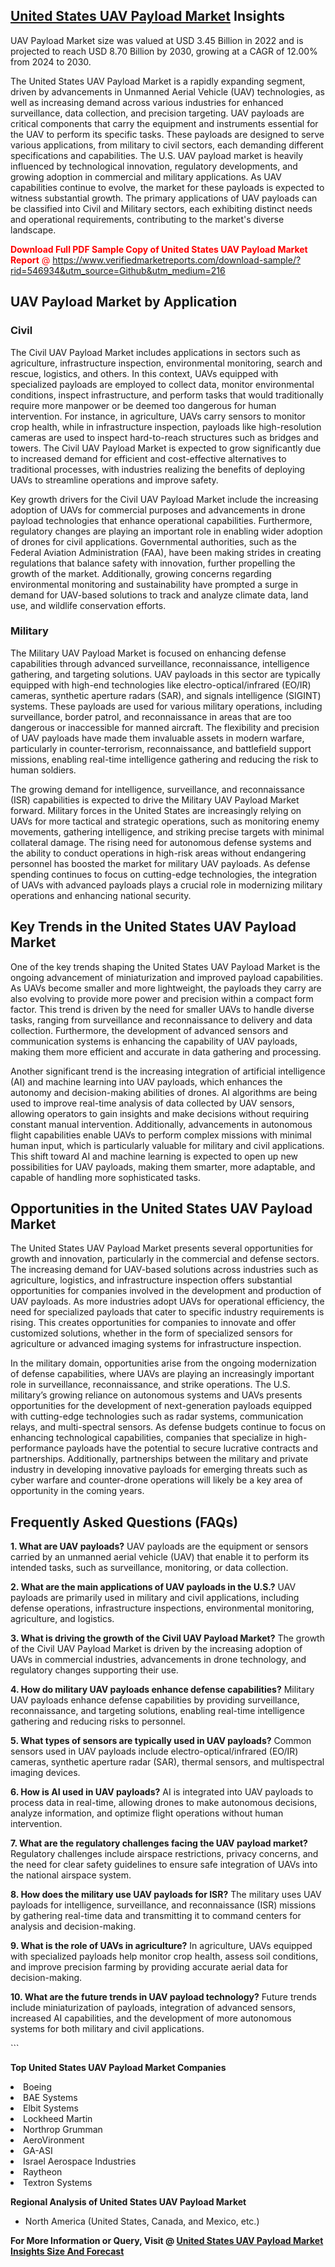 <h2><a href="https://www.verifiedmarketreports.com/download-sample/?rid=546934&amp;utm_source=Github&amp;utm_medium=216" target="_blank">United States UAV Payload Market</a> Insights</h2><p>UAV Payload Market size was valued at USD 3.45 Billion in 2022 and is projected to reach USD 8.70 Billion by 2030, growing at a CAGR of 12.00% from 2024 to 2030.</p><p><p>The United States UAV Payload Market is a rapidly expanding segment, driven by advancements in Unmanned Aerial Vehicle (UAV) technologies, as well as increasing demand across various industries for enhanced surveillance, data collection, and precision targeting. UAV payloads are critical components that carry the equipment and instruments essential for the UAV to perform its specific tasks. These payloads are designed to serve various applications, from military to civil sectors, each demanding different specifications and capabilities. The U.S. UAV payload market is heavily influenced by technological innovation, regulatory developments, and growing adoption in commercial and military applications. As UAV capabilities continue to evolve, the market for these payloads is expected to witness substantial growth. The primary applications of UAV payloads can be classified into Civil and Military sectors, each exhibiting distinct needs and operational requirements, contributing to the market's diverse landscape.<p><span class=""><span style="color: #ff0000;"><strong>Download Full PDF Sample Copy of United States UAV Payload Market Report</strong> @ </span><a href="https://www.verifiedmarketreports.com/download-sample/?rid=546934&amp;utm_source=Github&amp;utm_medium=216" target="_blank">https://www.verifiedmarketreports.com/download-sample/?rid=546934&amp;utm_source=Github&amp;utm_medium=216</a></span></p></p><h2>UAV Payload Market by Application</h2><h3>Civil</h3><p>The Civil UAV Payload Market includes applications in sectors such as agriculture, infrastructure inspection, environmental monitoring, search and rescue, logistics, and others. In this context, UAVs equipped with specialized payloads are employed to collect data, monitor environmental conditions, inspect infrastructure, and perform tasks that would traditionally require more manpower or be deemed too dangerous for human intervention. For instance, in agriculture, UAVs carry sensors to monitor crop health, while in infrastructure inspection, payloads like high-resolution cameras are used to inspect hard-to-reach structures such as bridges and towers. The Civil UAV Payload Market is expected to grow significantly due to increased demand for efficient and cost-effective alternatives to traditional processes, with industries realizing the benefits of deploying UAVs to streamline operations and improve safety.<p>Key growth drivers for the Civil UAV Payload Market include the increasing adoption of UAVs for commercial purposes and advancements in drone payload technologies that enhance operational capabilities. Furthermore, regulatory changes are playing an important role in enabling wider adoption of drones for civil applications. Governmental authorities, such as the Federal Aviation Administration (FAA), have been making strides in creating regulations that balance safety with innovation, further propelling the growth of the market. Additionally, growing concerns regarding environmental monitoring and sustainability have prompted a surge in demand for UAV-based solutions to track and analyze climate data, land use, and wildlife conservation efforts.</p><h3>Military</h3><p>The Military UAV Payload Market is focused on enhancing defense capabilities through advanced surveillance, reconnaissance, intelligence gathering, and targeting solutions. UAV payloads in this sector are typically equipped with high-end technologies like electro-optical/infrared (EO/IR) cameras, synthetic aperture radars (SAR), and signals intelligence (SIGINT) systems. These payloads are used for various military operations, including surveillance, border patrol, and reconnaissance in areas that are too dangerous or inaccessible for manned aircraft. The flexibility and precision of UAV payloads have made them invaluable assets in modern warfare, particularly in counter-terrorism, reconnaissance, and battlefield support missions, enabling real-time intelligence gathering and reducing the risk to human soldiers.<p>The growing demand for intelligence, surveillance, and reconnaissance (ISR) capabilities is expected to drive the Military UAV Payload Market forward. Military forces in the United States are increasingly relying on UAVs for more tactical and strategic operations, such as monitoring enemy movements, gathering intelligence, and striking precise targets with minimal collateral damage. The rising need for autonomous defense systems and the ability to conduct operations in high-risk areas without endangering personnel has boosted the market for military UAV payloads. As defense spending continues to focus on cutting-edge technologies, the integration of UAVs with advanced payloads plays a crucial role in modernizing military operations and enhancing national security.</p><h2>Key Trends in the United States UAV Payload Market</h2><p>One of the key trends shaping the United States UAV Payload Market is the ongoing advancement of miniaturization and improved payload capabilities. As UAVs become smaller and more lightweight, the payloads they carry are also evolving to provide more power and precision within a compact form factor. This trend is driven by the need for smaller UAVs to handle diverse tasks, ranging from surveillance and reconnaissance to delivery and data collection. Furthermore, the development of advanced sensors and communication systems is enhancing the capability of UAV payloads, making them more efficient and accurate in data gathering and processing.</p><p>Another significant trend is the increasing integration of artificial intelligence (AI) and machine learning into UAV payloads, which enhances the autonomy and decision-making abilities of drones. AI algorithms are being used to improve real-time analysis of data collected by UAV sensors, allowing operators to gain insights and make decisions without requiring constant manual intervention. Additionally, advancements in autonomous flight capabilities enable UAVs to perform complex missions with minimal human input, which is particularly valuable for military and civil applications. This shift toward AI and machine learning is expected to open up new possibilities for UAV payloads, making them smarter, more adaptable, and capable of handling more sophisticated tasks.</p><h2>Opportunities in the United States UAV Payload Market</h2><p>The United States UAV Payload Market presents several opportunities for growth and innovation, particularly in the commercial and defense sectors. The increasing demand for UAV-based solutions across industries such as agriculture, logistics, and infrastructure inspection offers substantial opportunities for companies involved in the development and production of UAV payloads. As more industries adopt UAVs for operational efficiency, the need for specialized payloads that cater to specific industry requirements is rising. This creates opportunities for companies to innovate and offer customized solutions, whether in the form of specialized sensors for agriculture or advanced imaging systems for infrastructure inspection.</p><p>In the military domain, opportunities arise from the ongoing modernization of defense capabilities, where UAVs are playing an increasingly important role in surveillance, reconnaissance, and strike operations. The U.S. military’s growing reliance on autonomous systems and UAVs presents opportunities for the development of next-generation payloads equipped with cutting-edge technologies such as radar systems, communication relays, and multi-spectral sensors. As defense budgets continue to focus on enhancing technological capabilities, companies that specialize in high-performance payloads have the potential to secure lucrative contracts and partnerships. Additionally, partnerships between the military and private industry in developing innovative payloads for emerging threats such as cyber warfare and counter-drone operations will likely be a key area of opportunity in the coming years.</p><h2>Frequently Asked Questions (FAQs)</h2><p><strong>1. What are UAV payloads?</strong> UAV payloads are the equipment or sensors carried by an unmanned aerial vehicle (UAV) that enable it to perform its intended tasks, such as surveillance, monitoring, or data collection.</p><p><strong>2. What are the main applications of UAV payloads in the U.S.?</strong> UAV payloads are primarily used in military and civil applications, including defense operations, infrastructure inspections, environmental monitoring, agriculture, and logistics.</p><p><strong>3. What is driving the growth of the Civil UAV Payload Market?</strong> The growth of the Civil UAV Payload Market is driven by the increasing adoption of UAVs in commercial industries, advancements in drone technology, and regulatory changes supporting their use.</p><p><strong>4. How do military UAV payloads enhance defense capabilities?</strong> Military UAV payloads enhance defense capabilities by providing surveillance, reconnaissance, and targeting solutions, enabling real-time intelligence gathering and reducing risks to personnel.</p><p><strong>5. What types of sensors are typically used in UAV payloads?</strong> Common sensors used in UAV payloads include electro-optical/infrared (EO/IR) cameras, synthetic aperture radar (SAR), thermal sensors, and multispectral imaging devices.</p><p><strong>6. How is AI used in UAV payloads?</strong> AI is integrated into UAV payloads to process data in real-time, allowing drones to make autonomous decisions, analyze information, and optimize flight operations without human intervention.</p><p><strong>7. What are the regulatory challenges facing the UAV payload market?</strong> Regulatory challenges include airspace restrictions, privacy concerns, and the need for clear safety guidelines to ensure safe integration of UAVs into the national airspace system.</p><p><strong>8. How does the military use UAV payloads for ISR?</strong> The military uses UAV payloads for intelligence, surveillance, and reconnaissance (ISR) missions by gathering real-time data and transmitting it to command centers for analysis and decision-making.</p><p><strong>9. What is the role of UAVs in agriculture?</strong> In agriculture, UAVs equipped with specialized payloads help monitor crop health, assess soil conditions, and improve precision farming by providing accurate aerial data for decision-making.</p><p><strong>10. What are the future trends in UAV payload technology?</strong> Future trends include miniaturization of payloads, integration of advanced sensors, increased AI capabilities, and the development of more autonomous systems for both military and civil applications.</p>```</p><p><strong>Top United States UAV Payload Market Companies</strong></p><div data-test-id=""><p><li>Boeing</li><li> BAE Systems</li><li> Elbit Systems</li><li> Lockheed Martin</li><li> Northrop Grumman</li><li> AeroVironment</li><li> GA-ASI</li><li> Israel Aerospace Industries</li><li> Raytheon</li><li> Textron Systems</li></p><div><strong>Regional Analysis of&nbsp;United States UAV Payload Market</strong></div><ul><li dir="ltr"><p dir="ltr">North America&nbsp;(United States, Canada, and Mexico, etc.)</p></li></ul><p><strong>For More Information or Query, Visit @&nbsp;</strong><strong><a href="https://www.verifiedmarketreports.com/product/uav-payload-market-size-and-forecast/?utm_source=Github&amp;utm_medium=216" target="_blank">United States UAV Payload Market Insights Size And Forecast</a></strong></p></div>
